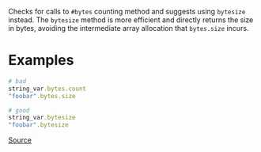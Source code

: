 
Checks for calls to `#bytes` counting method and suggests using `bytesize` instead.
The `bytesize` method is more efficient and directly returns the size in bytes,
avoiding the intermediate array allocation that `bytes.size` incurs.

# Examples

```ruby
# bad
string_var.bytes.count
"foobar".bytes.size

# good
string_var.bytesize
"foobar".bytesize
```

[Source](http://www.rubydoc.info/gems/rubocop/RuboCop/Cop/Performance/StringBytesize)